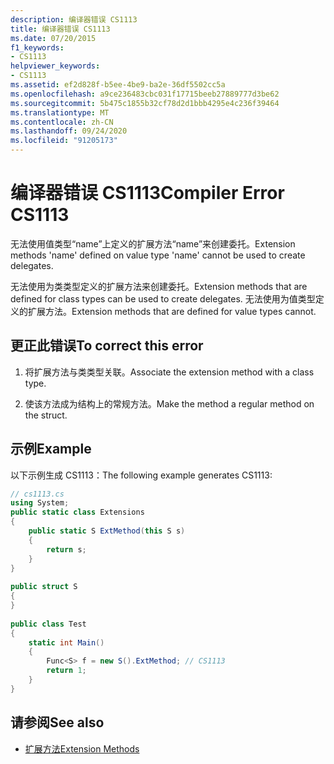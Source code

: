 ```yaml
---
description: 编译器错误 CS1113
title: 编译器错误 CS1113
ms.date: 07/20/2015
f1_keywords:
- CS1113
helpviewer_keywords:
- CS1113
ms.assetid: ef2d828f-b5ee-4be9-ba2e-36df5502cc5a
ms.openlocfilehash: a9ce236483cbc031f17715beeb27889777d3be62
ms.sourcegitcommit: 5b475c1855b32cf78d2d1bbb4295e4c236f39464
ms.translationtype: MT
ms.contentlocale: zh-CN
ms.lasthandoff: 09/24/2020
ms.locfileid: "91205173"
---
```

# <a name="compiler-error-cs1113"></a><span data-ttu-id="e372d-103">编译器错误 CS1113</span><span class="sxs-lookup"><span data-stu-id="e372d-103">Compiler Error CS1113</span></span>

<span data-ttu-id="e372d-104">无法使用值类型“name”上定义的扩展方法“name”来创建委托。</span><span class="sxs-lookup"><span data-stu-id="e372d-104">Extension methods 'name' defined on value type 'name' cannot be used to create delegates.</span></span>  
  
 <span data-ttu-id="e372d-105">无法使用为类类型定义的扩展方法来创建委托。</span><span class="sxs-lookup"><span data-stu-id="e372d-105">Extension methods that are defined for class types can be used to create delegates.</span></span> <span data-ttu-id="e372d-106">无法使用为值类型定义的扩展方法。</span><span class="sxs-lookup"><span data-stu-id="e372d-106">Extension methods that are defined for value types cannot.</span></span>  
  
## <a name="to-correct-this-error"></a><span data-ttu-id="e372d-107">更正此错误</span><span class="sxs-lookup"><span data-stu-id="e372d-107">To correct this error</span></span>  
  
1. <span data-ttu-id="e372d-108">将扩展方法与类类型关联。</span><span class="sxs-lookup"><span data-stu-id="e372d-108">Associate the extension method with a class type.</span></span>  
  
2. <span data-ttu-id="e372d-109">使该方法成为结构上的常规方法。</span><span class="sxs-lookup"><span data-stu-id="e372d-109">Make the method a regular method on the struct.</span></span>  
  
## <a name="example"></a><span data-ttu-id="e372d-110">示例</span><span class="sxs-lookup"><span data-stu-id="e372d-110">Example</span></span>  

 <span data-ttu-id="e372d-111">以下示例生成 CS1113：</span><span class="sxs-lookup"><span data-stu-id="e372d-111">The following example generates CS1113:</span></span>  
  
```csharp  
// cs1113.cs  
using System;  
public static class Extensions  
{  
    public static S ExtMethod(this S s)  
    {  
        return s;  
    }  
}  
  
public struct S  
{  
}  
  
public class Test  
{  
    static int Main()  
    {  
        Func<S> f = new S().ExtMethod; // CS1113  
        return 1;  
    }  
}  
```  
  
## <a name="see-also"></a><span data-ttu-id="e372d-112">请参阅</span><span class="sxs-lookup"><span data-stu-id="e372d-112">See also</span></span>

- [<span data-ttu-id="e372d-113">扩展方法</span><span class="sxs-lookup"><span data-stu-id="e372d-113">Extension Methods</span></span>](../programming-guide/classes-and-structs/extension-methods.md)
